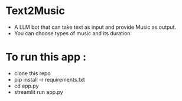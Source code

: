 # Text2Music

* A LLM bot that can take text as input and provide Music as output.
* You can choose types of music and its duration.

# To run this app :
  * clone this repo
  * pip install -r requirements.txt
  * cd app.py
  * streamlit run app.py
